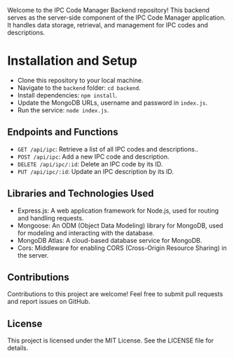 Welcome to the IPC Code Manager Backend repository! This backend serves as the server-side component of the IPC Code Manager application. It handles data storage, retrieval, and management for IPC codes and descriptions.

# Installation and Setup

- Clone this repository to your local machine.
- Navigate to the `backend` folder: `cd backend`.
- Install dependencies: `npm install`.
- Update the MongoDB URLs, username and password in `index.js`.
- Run the service: `node index.js`.

## Endpoints and Functions

- `GET /api/ipc`: Retrieve a list of all IPC codes and descriptions..
- `POST /api/ipc`: Add a new IPC code and description.
- `DELETE /api/ipc/:id`: Delete an IPC code by its ID.
- `PUT /api/ipc/:id`: Update an IPC description by its ID.

## Libraries and Technologies Used

- Express.js: A web application framework for Node.js, used for routing and handling requests.
- Mongoose: An ODM (Object Data Modeling) library for MongoDB, used for modeling and interacting with the database.
- MongoDB Atlas: A cloud-based database service for MongoDB.
- Cors: Middleware for enabling CORS (Cross-Origin Resource Sharing) in the server.


## Contributions
Contributions to this project are welcome! Feel free to submit pull requests and report issues on GitHub.

## License
This project is licensed under the MIT License. See the LICENSE file for details.
